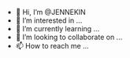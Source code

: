 - 👋 Hi, I’m @JENNEKIN
- 👀 I’m interested in ...
- 🌱 I’m currently learning ...
- 💞️ I’m looking to collaborate on ...
- 📫 How to reach me ...

<!---
JENNEKIN/JENNEKIN is a ✨ special ✨ repository because its `README.md` (this file) appears on your GitHub profile.
You can click the Preview link to take a look at your changes.
--->
